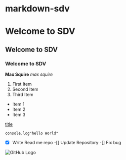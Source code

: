 # markdown-sdv

# Welcome to SDV

## Welcome to SDV
### Welcome to SDV

**Max Squire**
*max squire*

1. First Item
2. Second Item
3. Third Item

- Item 1
- Item 2
- Item 3

[title](https://www.linkedin.com/in/max-squire-10770a232/)

`console.log"hello World"`

-[x] Write Read me repo
-[] Update Repository
-[] Fix bug

![GitHub Logo](/images/logo.png)